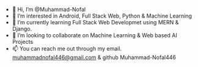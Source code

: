 - 👋 Hi, I’m @Muhammad-Nofal
- 👀 I’m interested in Android, Full Stack Web, Python & Machine Learning
- 🌱 I’m currently learning Full Stack Web Developmet using MERN & Django. 
- 💞️ I’m looking to collaborate on Machine Learning & Web based AI Projects
- 📫 You can reach me out through my email. muhammadnofal446@gmail.com & github Muhammad-Nofal446

<!---
Muhammad-Nofal446/Muhammad-Nofal446 is a ✨ special ✨ repository because its `README.md` (this file) appears on your GitHub profile.
You can click the Preview link to take a look at your changes.
--->
